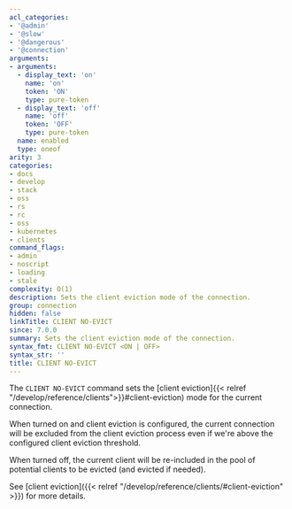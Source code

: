 ```yaml
---
acl_categories:
- '@admin'
- '@slow'
- '@dangerous'
- '@connection'
arguments:
- arguments:
  - display_text: 'on'
    name: 'on'
    token: 'ON'
    type: pure-token
  - display_text: 'off'
    name: 'off'
    token: 'OFF'
    type: pure-token
  name: enabled
  type: oneof
arity: 3
categories:
- docs
- develop
- stack
- oss
- rs
- rc
- oss
- kubernetes
- clients
command_flags:
- admin
- noscript
- loading
- stale
complexity: O(1)
description: Sets the client eviction mode of the connection.
group: connection
hidden: false
linkTitle: CLIENT NO-EVICT
since: 7.0.0
summary: Sets the client eviction mode of the connection.
syntax_fmt: CLIENT NO-EVICT <ON | OFF>
syntax_str: ''
title: CLIENT NO-EVICT
---
```

The `CLIENT NO-EVICT` command sets the [client eviction]{{< relref "/develop/reference/clients">}}#client-eviction) mode for the current connection.

When turned on and client eviction is configured, the current connection will be excluded from the client eviction process even if we're above the configured client eviction threshold.

When turned off, the current client will be re-included in the pool of potential clients to be evicted (and evicted if needed).

See [client eviction]({{< relref "/develop/reference/clients/#client-eviction" >}}) for more details.
